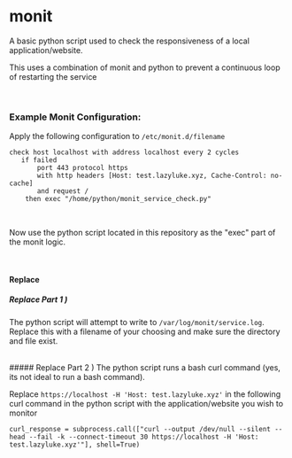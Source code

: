 # monit
A basic python script used to check the responsiveness of a local application/website. 
<br />

This uses a combination of monit and python to prevent a continuous loop of restarting the service
<br />

<br />


### Example Monit Configuration:
Apply the following configuration to `/etc/monit.d/filename`
```
check host localhost with address localhost every 2 cycles
   if failed
       port 443 protocol https
       with http headers [Host: test.lazyluke.xyz, Cache-Control: no-cache]
       and request /
    then exec "/home/python/monit_service_check.py"
```
 <br />
 
 Now use the python script located in this repository as the "exec" part of the monit logic.
<br />
 
<br />

#### Replace
##### Replace Part 1 )
The python script will attempt to write to `/var/log/monit/service.log`. Replace this with a filename of your choosing and make sure the directory and file exist. 
<br />

<br />
##### Replace Part 2 )
The python script runs a bash curl command (yes, its not ideal to run a bash command). 
<br />


Replace `https://localhost -H 'Host: test.lazyluke.xyz'` in the following curl command in the python script with the application/website you wish to monitor
<br />


 
```
curl_response = subprocess.call(["curl --output /dev/null --silent --head --fail -k --connect-timeout 30 https://localhost -H 'Host: test.lazyluke.xyz'"], shell=True)
```
